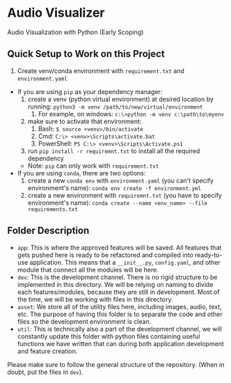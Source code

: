 # Audio Visualizer
Audio Visualization with Python (Early Scoping)

## Quick Setup to Work on this Project
1. Create venv/conda environment with `requirement.txt` and `environment.yaml` <br>
- If you are using `pip` as your dependency manager:
  1. create a venv (python virtual environment) at desired location by running: `python3 -m venv /path/to/new/virtual/environment`
     1. For example, on windows: `c:\>python -m venv c:\path\to\myenv`
  2. make sure to activate that environment:
     1. Bash: `$ source <venv>/bin/activate`
     2. Cmd: `C:\> <venv>\Scripts\activate.bat`
     3. PowerShell: `PS C:\> <venv>\Scripts\Activate.ps1`
  3. run `pip install -r requiremnt.txt` to install all the required dependency
  * Note: `pip` can only work with `requirement.txt`
- If you are using `conda`, there are two options:
    1. create a new `conda env` with `environment.yaml` (you can't specify environment's name): `conda env create -f environment.yml`
    2. create a new environment with `requiremnt.txt` (you have to specify environment's name): `conda create --name <env_name> --file requirements.txt`

## Folder Description
* `app`: This is where the approved features will be saved. All features that gets pushed here is ready to be refactored and compiled into ready-to-use application. This means that a `__init__.py`, `config.yaml`, and other module that connect all the modules will be here.
* `dev`: This is the development channel. There is no rigid structure to be implemented in this directory. We will be relying on naming to divide each features/modules, because they are still in development. Most of the time, we will be working with files in this directory.
* `asset`: We store all of the utility files here, including images, audio, text, etc. The purpose of having this folder is to separate the code and other files so the development environment is clean.
* `util`: This is technically also a part of the development channel, we will constantly update this folder with python files containing useful functions we have written that can during both application development and feature creation.

Please make sure to follow the general structure of the repository. (When in doubt, put the files in `dev`).

